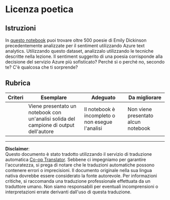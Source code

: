 <!--
CO_OP_TRANSLATOR_METADATA:
{
  "original_hash": "9d2a734deb904caff310d1a999c6bd7a",
  "translation_date": "2025-08-29T22:38:31+00:00",
  "source_file": "6-NLP/3-Translation-Sentiment/assignment.md",
  "language_code": "it"
}
-->
# Licenza poetica

## Istruzioni

In [questo notebook](https://www.kaggle.com/jenlooper/emily-dickinson-word-frequency) puoi trovare oltre 500 poesie di Emily Dickinson precedentemente analizzate per il sentiment utilizzando Azure text analytics. Utilizzando questo dataset, analizzalo utilizzando le tecniche descritte nella lezione. Il sentiment suggerito di una poesia corrisponde alla decisione del servizio Azure più sofisticato? Perché sì o perché no, secondo te? C'è qualcosa che ti sorprende?

## Rubrica

| Criteri  | Esemplare                                                                  | Adeguato                                                | Da migliorare           |
| -------- | -------------------------------------------------------------------------- | ------------------------------------------------------- | ------------------------ |
|          | Viene presentato un notebook con un'analisi solida del campione di output dell'autore | Il notebook è incompleto o non esegue l'analisi         | Non viene presentato alcun notebook |

---

**Disclaimer**:  
Questo documento è stato tradotto utilizzando il servizio di traduzione automatica [Co-op Translator](https://github.com/Azure/co-op-translator). Sebbene ci impegniamo per garantire l'accuratezza, si prega di notare che le traduzioni automatiche possono contenere errori o imprecisioni. Il documento originale nella sua lingua nativa dovrebbe essere considerato la fonte autorevole. Per informazioni critiche, si raccomanda una traduzione professionale effettuata da un traduttore umano. Non siamo responsabili per eventuali incomprensioni o interpretazioni errate derivanti dall'uso di questa traduzione.